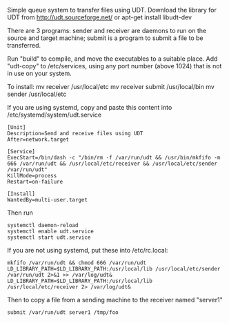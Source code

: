 Simple queue system to transfer files using UDT.
Download the library for UDT from http://udt.sourceforge.net/ or
	apt-get install libudt-dev

There are 3 programs:
	sender and receiver are daemons to run on the source and target machine;
	submit is a program to submit a file to be transferred.

Run "build" to compile, and move the executables to a suitable place.
Add "udt-copy" to /etc/services, using any port number (above 1024) that is not
in use on your system.

To install:
	mv receiver /usr/local/etc
	mv receiver submit /usr/local/bin
	mv sender /usr/local/etc

If you are using systemd, copy and paste this content into
/etc/systemd/system/udt.service

    [Unit]
    Description=Send and receive files using UDT
    After=network.target

    [Service]
    ExecStart=/bin/dash -c "/bin/rm -f /var/run/udt && /usr/bin/mkfifo -m 666 /var/run/udt && /usr/local/etc/receiver && /usr/local/etc/sender /var/run/udt"
    KillMode=process
    Restart=on-failure

    [Install]
    WantedBy=multi-user.target

Then run

    systemctl daemon-reload
    systemctl enable udt.service
    systemctl start udt.service

If you are not using systemd, put these into /etc/rc.local:

	mkfifo /var/run/udt && chmod 666 /var/run/udt
	LD_LIBRARY_PATH=$LD_LIBRARY_PATH:/usr/local/lib /usr/local/etc/sender /var/run/udt 2>&1 >> /var/log/udt&
	LD_LIBRARY_PATH=$LD_LIBRARY_PATH:/usr/local/lib /usr/local/etc/receiver 2> /var/log/udt&

Then to copy a file from a sending machine to the receiver named "server1"

	submit /var/run/udt server1 /tmp/foo
